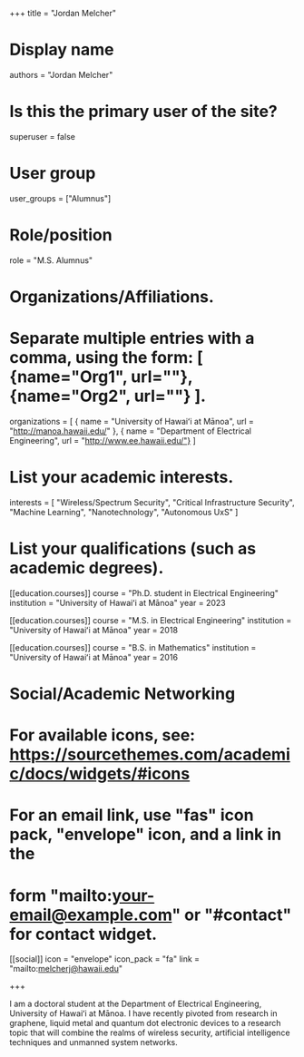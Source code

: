 +++
title = "Jordan Melcher"

# Display name
authors = "Jordan Melcher"

# Is this the primary user of the site?
superuser = false

# User group
user_groups = ["Alumnus"]

# Role/position
role = "M.S. Alumnus"

# Organizations/Affiliations.
# Separate multiple entries with a comma, using the form: [ {name="Org1", url=""}, {name="Org2", url=""} ].
organizations = [ { name = "University of Hawaiʻi at Mānoa", url = "http://manoa.hawaii.edu/" }, { name = "Department of Electrical Engineering", url = "http://www.ee.hawaii.edu/"} ]

# List your academic interests.
interests = [ "Wireless/Spectrum Security", "Critical Infrastructure Security", "Machine Learning", "Nanotechnology", "Autonomous UxS"  ]

# List your qualifications (such as academic degrees).
[[education.courses]] 
  course = "Ph.D. student in Electrical Engineering" 
  institution = "University of Hawaiʻi at Mānoa" 
  year = 2023

[[education.courses]] 
  course = "M.S. in Electrical Engineering" 
  institution = "University of Hawaiʻi at Mānoa"
  year = 2018

[[education.courses]] 
  course = "B.S. in Mathematics"
  institution = "University of Hawaiʻi at Mānoa"
  year = 2016

# Social/Academic Networking
# For available icons, see: https://sourcethemes.com/academic/docs/widgets/#icons
# For an email link, use "fas" icon pack, "envelope" icon, and a link in the
# form "mailto:your-email@example.com" or "#contact" for contact widget.

[[social]] 
  icon = "envelope" 
  icon_pack = "fa" 
  link = "mailto:melcherj@hawaii.edu"

+++

I am a doctoral student at the Department of Electrical Engineering, University of Hawaiʻi at Mānoa. I have recently pivoted from research in graphene, liquid metal and quantum dot electronic devices to a research topic that will combine the realms of wireless security, artificial intelligence techniques and unmanned system networks.
